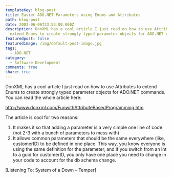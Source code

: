 ```yaml
---
templateKey: blog-post
title: Easier ADO.NET Parameters using Enums and Attributes
path: blog-post
date: 2003-06-06T23:53:00.000Z
description: DonXML has a cool article I just read on how to use Attributes to
  extend Enums to create strongly typed parameter objects for ADO.NET commands.
featuredpost: false
featuredimage: /img/default-post-image.jpg
tags:
  - ADO.NET
category:
  - Software Development
comments: true
share: true
---
```

<!--StartFragment-->

DonXML has a cool article I just read on how to use Attributes to extend Enums to create strongly typed parameter objects for ADO.NET commands. You can read the whole article here:

<http://www.donxml.com/FunwithAttributeBasedProgramming.htm>

The article is cool for two reasons:

1. It makes it so that adding a parameter is a very simple one line of code (not 2-3 with a bunch of parameters to mess with)
2. It allows common parameters that should be the same everywhere (like, customerID) to be defined in one place. This way, you know everyone is using the same definition for the parameter, and if you switch from an int to a guid for customerID, you only have one place you need to change in your code to account for the db schema change.

\[Listening To: System of a Down – Temper]

<!--EndFragment-->